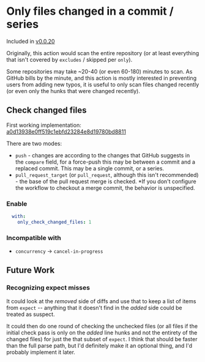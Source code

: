 # Only files changed in a commit / series

Included in [v0.0.20](https://github.com/check-spelling/check-spelling/releases/tag/v0.0.20)

Originally, this action would scan the entire repository (or at least everything that isn't covered by `excludes` / skipped per `only`).

Some repositories may take ~20-40 (or even 60-180) minutes to scan. As GitHub bills by the minute, and this action is mostly interested in preventing users from adding new typos, it is useful to only scan files changed recently (or even only the hunks that were changed recently).

## Check changed files

First working implementation: [a0d13938e0ff519c1ebfd23284e8d19780bd8811](https://github.com/check-spelling/check-spelling/commit/a0d13938e0ff519c1ebfd23284e8d19780bd8811)

There are two modes:
* `push` - changes are according to the changes that GitHub suggests in the `compare` field, for a force-push this may be between a commit and a replaced commit. This may be a single commit, or a series.
* `pull_request_target` (or `pull_request`, although this isn't recommended) - the base of the pull request merge is checked. *If you don't configure the workflow to checkout a merge commit, the behavior is unspecified.

### Enable

```yaml
  with:
    only_check_changed_files: 1
```

### Incompatible with

* `concurrency` -> `cancel-in-progress`

## Future Work

### Recognizing expect misses

It could look at the _removed_ side of diffs and use that to keep a list of items from `expect` -- anything that it doesn't find in the _added_ side could be treated as suspect.

It could then do one round of checking the unchecked files (or all files if the initial check pass is only on the _added_ line hunks and not the entirety of the changed files) for just the that subset of `expect`. I think that should be faster than the full parse path, but I'd definitely make it an optional thing, and I'd probably implement it later.